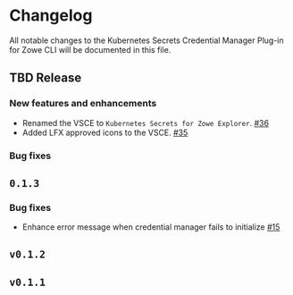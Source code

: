# Changelog

All notable changes to the Kubernetes Secrets Credential Manager Plug-in for Zowe CLI will be documented in this file.

## TBD Release

### New features and enhancements

- Renamed the VSCE to `Kubernetes Secrets for Zowe Explorer`. [#36](https://github.com/zowe/zowe-cli-secrets-for-kubernetes/issues/36)
- Added LFX approved icons to the VSCE. [#35](https://github.com/zowe/zowe-cli-secrets-for-kubernetes/issues/35)

### Bug fixes

## `0.1.3`

### Bug fixes

- Enhance error message when credential manager fails to initialize [#15](https://github.com/zowe/zowe-cli-secrets-for-kubernetes/issues/15)

## `v0.1.2`

## `v0.1.1`
